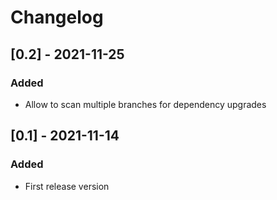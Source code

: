 # Changelog

## [0.2] - 2021-11-25
### Added
- Allow to scan multiple branches for dependency upgrades

## [0.1] - 2021-11-14
### Added
- First release version
